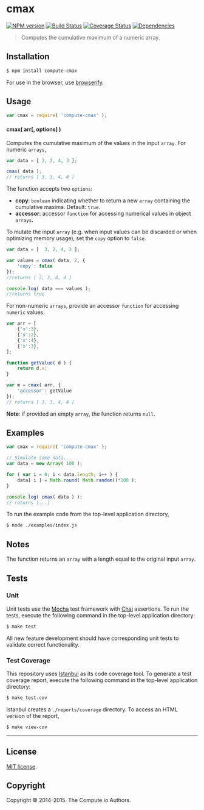 cmax
===
[![NPM version][npm-image]][npm-url] [![Build Status][travis-image]][travis-url] [![Coverage Status][coveralls-image]][coveralls-url] [![Dependencies][dependencies-image]][dependencies-url]

> Computes the cumulative maximum of a numeric array.


## Installation

``` bash
$ npm install compute-cmax
```

For use in the browser, use [browserify](https://github.com/substack/node-browserify).


## Usage


``` javascript
var cmax = require( 'compute-cmax' );
```

#### cmax( arr[, options] )

Computes the cumulative maximum of the values in the input `array`. For numeric `arrays`,

``` javascript
var data = [ 3, 2, 4, 3 ];

cmax( data );
// returns [ 3, 3, 4, 4 ]
```

The function accepts two `options`:

*  __copy__: `boolean` indicating whether to return a new `array` containing the cumulative maxima. Default: `true`.
*  __accessor__: accessor `function` for accessing numerical values in object `arrays`.

To mutate the input `array` (e.g. when input values can be discarded or when optimizing memory usage), set the `copy` option to `false`.

``` javascript
var data = [  3, 2, 4, 3 ];

var values = cmax( data, 2, {
	'copy': false
});
//returns [ 3, 3, 4, 4 ]

console.log( data === values );
//returns true
```


For non-numeric `arrays`, provide an accessor `function` for accessing `numeric` values.

``` javascript
var arr = [
	{'x':3},
	{'x':2},
	{'x':4},
	{'x':3},
];

function getValue( d ) {
	return d.x;
}

var m = cmax( arr, {
	'accessor': getValue
});
// returns [ 3, 3, 4, 4 ]
```


__Note__: if provided an empty `array`, the function returns `null`.

## Examples

``` javascript
var cmax = require( 'compute-cmax' );

// Simulate some data...
var data = new Array( 100 );

for ( var i = 0; i < data.length; i++ ) {
	data[ i ] = Math.round( Math.random()*100 );
}

console.log( cmax( data ) );
// returns [...]
```

To run the example code from the top-level application directory,

``` bash
$ node ./examples/index.js
```


## Notes

The function returns an `array` with a length equal to the original input `array`.


## Tests

### Unit

Unit tests use the [Mocha](http://mochajs.org) test framework with [Chai](http://chaijs.com) assertions. To run the tests, execute the following command in the top-level application directory:

``` bash
$ make test
```

All new feature development should have corresponding unit tests to validate correct functionality.


### Test Coverage

This repository uses [Istanbul](https://github.com/gotwarlost/istanbul) as its code coverage tool. To generate a test coverage report, execute the following command in the top-level application directory:

``` bash
$ make test-cov
```

Istanbul creates a `./reports/coverage` directory. To access an HTML version of the report,

``` bash
$ make view-cov
```


---
## License

[MIT license](http://opensource.org/licenses/MIT).


## Copyright

Copyright &copy; 2014-2015. The Compute.io Authors.


[npm-image]: http://img.shields.io/npm/v/compute-cmax.svg
[npm-url]: https://npmjs.org/package/compute-cmax

[travis-image]: http://img.shields.io/travis/compute-io/cmax/master.svg
[travis-url]: https://travis-ci.org/compute-io/cmax

[coveralls-image]: https://img.shields.io/coveralls/compute-io/cmax/master.svg
[coveralls-url]: https://coveralls.io/r/compute-io/cmax?branch=master

[dependencies-image]: http://img.shields.io/david/compute-io/cmax.svg
[dependencies-url]: https://david-dm.org/compute-io/cmax

[dev-dependencies-image]: http://img.shields.io/david/dev/compute-io/cmax.svg
[dev-dependencies-url]: https://david-dm.org/dev/compute-io/cmax

[github-issues-image]: http://img.shields.io/github/issues/compute-io/cmax.svg
[github-issues-url]: https://github.com/compute-io/cmax/issues
